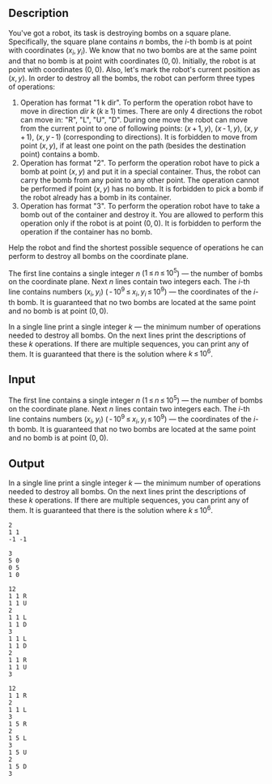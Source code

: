## Description

<div><p>You've got a robot, its task is destroying bombs on a square plane. Specifically, the square plane contains <span class="tex-span"><i>n</i></span> bombs, the <span class="tex-span"><i>i</i></span>-th bomb is at point with coordinates <span class="tex-span">(<i>x</i><sub class="lower-index"><i>i</i></sub>, <i>y</i><sub class="lower-index"><i>i</i></sub>)</span>. We know that no two bombs are at the same point and that no bomb is at point with coordinates <span class="tex-span">(0, 0)</span>. Initially, the robot is at point with coordinates <span class="tex-span">(0, 0)</span>. Also, let's mark the robot's current position as <span class="tex-span">(<i>x</i>, <i>y</i>)</span>. In order to destroy all the bombs, the robot can perform three types of operations:</p><ol> <li> Operation has format "<span class="tex-font-style-tt">1 k dir</span>". To perform the operation robot have to move in direction <span class="tex-span"><i>dir</i></span> <span class="tex-span"><i>k</i></span> (<span class="tex-span"><i>k</i> ≥ 1</span>) times. There are only <span class="tex-span">4</span> directions the robot can move in: "R", "L", "U", "D". During one move the robot can move from the current point to one of following points: <span class="tex-span">(<i>x</i> + 1, <i>y</i>)</span>, <span class="tex-span">(<i>x</i> - 1, <i>y</i>)</span>, <span class="tex-span">(<i>x</i>, <i>y</i> + 1)</span>, <span class="tex-span">(<i>x</i>, <i>y</i> - 1)</span> (corresponding to directions). It is forbidden to move from point <span class="tex-span">(<i>x</i>, <i>y</i>)</span>, if at least one point on the path (besides the destination point) contains a bomb. </li><li> Operation has format "<span class="tex-font-style-tt">2</span>". To perform the operation robot have to pick a bomb at point <span class="tex-span">(<i>x</i>, <i>y</i>)</span> and put it in a special container. Thus, the robot can carry the bomb from any point to any other point. The operation cannot be performed if point <span class="tex-span">(<i>x</i>, <i>y</i>)</span> has no bomb. It is forbidden to pick a bomb if the robot already has a bomb in its container. </li><li> Operation has format "<span class="tex-font-style-tt">3</span>". To perform the operation robot have to take a bomb out of the container and destroy it. You are allowed to perform this operation only if the robot is at point <span class="tex-span">(0, 0)</span>. It is forbidden to perform the operation if the container has no bomb. </li></ol><p>Help the robot and find the shortest possible sequence of operations he can perform to destroy all bombs on the coordinate plane.</p></div><div class="input-specification"><p>The first line contains a single integer <span class="tex-span"><i>n</i></span> (<span class="tex-span">1 ≤ <i>n</i> ≤ 10<sup class="upper-index">5</sup></span>) — the number of bombs on the coordinate plane. Next <span class="tex-span"><i>n</i></span> lines contain two integers each. The <span class="tex-span"><i>i</i></span>-th line contains numbers <span class="tex-span">(<i>x</i><sub class="lower-index"><i>i</i></sub>, <i>y</i><sub class="lower-index"><i>i</i></sub>)</span> (<span class="tex-span"> - 10<sup class="upper-index">9</sup> ≤ <i>x</i><sub class="lower-index"><i>i</i></sub>, <i>y</i><sub class="lower-index"><i>i</i></sub> ≤ 10<sup class="upper-index">9</sup></span>) — the coordinates of the <span class="tex-span"><i>i</i></span>-th bomb. It is guaranteed that no two bombs are located at the same point and no bomb is at point <span class="tex-span">(0, 0)</span>. </p></div><div class="output-specification"><p>In a single line print a single integer <span class="tex-span"><i>k</i></span> — the minimum number of operations needed to destroy all bombs. On the next lines print the descriptions of these <span class="tex-span"><i>k</i></span> operations. If there are multiple sequences, you can print any of them. It is guaranteed that there is the solution where <span class="tex-span"><i>k</i> ≤ 10<sup class="upper-index">6</sup></span>.</p></div>

## Input

<p>The first line contains a single integer <span class="tex-span"><i>n</i></span> (<span class="tex-span">1 ≤ <i>n</i> ≤ 10<sup class="upper-index">5</sup></span>) — the number of bombs on the coordinate plane. Next <span class="tex-span"><i>n</i></span> lines contain two integers each. The <span class="tex-span"><i>i</i></span>-th line contains numbers <span class="tex-span">(<i>x</i><sub class="lower-index"><i>i</i></sub>, <i>y</i><sub class="lower-index"><i>i</i></sub>)</span> (<span class="tex-span"> - 10<sup class="upper-index">9</sup> ≤ <i>x</i><sub class="lower-index"><i>i</i></sub>, <i>y</i><sub class="lower-index"><i>i</i></sub> ≤ 10<sup class="upper-index">9</sup></span>) — the coordinates of the <span class="tex-span"><i>i</i></span>-th bomb. It is guaranteed that no two bombs are located at the same point and no bomb is at point <span class="tex-span">(0, 0)</span>. </p>

## Output

<p>In a single line print a single integer <span class="tex-span"><i>k</i></span> — the minimum number of operations needed to destroy all bombs. On the next lines print the descriptions of these <span class="tex-span"><i>k</i></span> operations. If there are multiple sequences, you can print any of them. It is guaranteed that there is the solution where <span class="tex-span"><i>k</i> ≤ 10<sup class="upper-index">6</sup></span>.</p>





```input1
2
1 1
-1 -1

```




```input2
3
5 0
0 5
1 0

```




```output1
12
1 1 R
1 1 U
2
1 1 L
1 1 D
3
1 1 L
1 1 D
2
1 1 R
1 1 U
3

```




```output2
12
1 1 R
2
1 1 L
3
1 5 R
2
1 5 L
3
1 5 U
2
1 5 D
3

```


